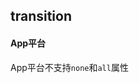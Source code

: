 ## transition


<!-- CSSJSON.transition.description -->

<!-- CSSJSON.transition.syntax -->

<!-- CSSJSON.transition.values -->

<!-- CSSJSON.transition.compatibility -->

<!-- CSSJSON.transition.reference -->

#### App平台  
App平台不支持`none`和`all`属性